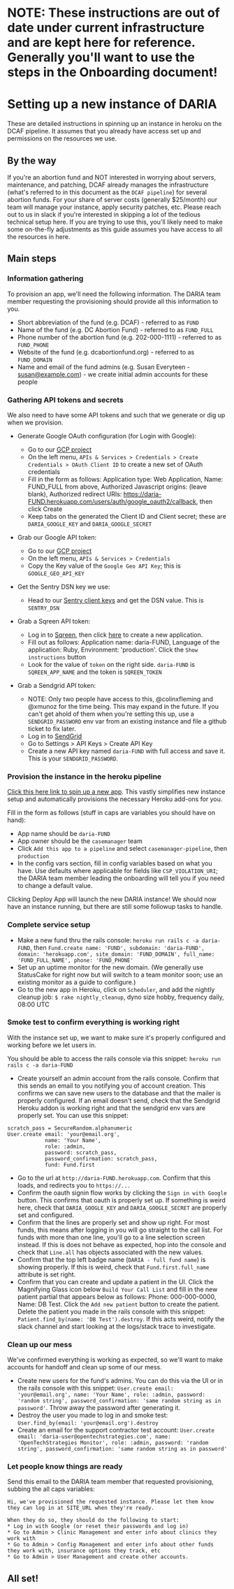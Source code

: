 # NOTE: These instructions are out of date under current infrastructure and are kept here for reference. Generally you'll want to use the steps in the Onboarding document!

# Setting up a new instance of DARIA

These are detailed instructions in spinning up an instance in heroku on the DCAF pipeline. It assumes that you already have access set up and permissions on the resources we use.

## By the way

If you're an abortion fund and NOT interested in worrying about servers, maintenance, and patching, DCAF already manages the infrastructure (what's referred to in this document as the `DCAF pipeline`) for several abortion funds. For your share of server costs (generally $25/month) our team will manage your instance, apply security patches, etc. Please reach out to us in slack if you're interested in skipping a lot of the tedious technical setup here. If you are trying to use this, you'll likely need to make some on-the-fly adjustments as this guide assumes you have access to all the resources in here.

## Main steps

### Information gathering

To provision an app, we'll need the following information. The DARIA team member requesting the provisioning should provide all this information to you.

* Short abbreviation of the fund (e.g. DCAF) - referred to as `FUND`
* Name of the fund (e.g. DC Abortion Fund) - referred to as `FUND_FULL`
* Phone number of the abortion fund (e.g. 202-000-1111) - referred to as `FUND_PHONE`
* Website of the fund (e.g. dcabortionfund.org) - referred to as `FUND_DOMAIN`
* Name and email of the fund admins (e.g. Susan Everyteen - susan@example.com) - we create initial admin accounts for these people

### Gathering API tokens and secrets

We also need to have some API tokens and such that we generate or dig up when we provision.

* Generate Google OAuth configuration (for Login with Google):
  * Go to our [GCP project](https://console.cloud.google.com/home/dashboard?project=dcaf-single-sign-on-production)
  * On the left menu, `APIs & Services > Credentials > Create Credentials > OAuth Client ID` to create a new set of OAuth credentials
  * Fill in the form as follows: Application type: Web Application, Name: FUND_FULL from above, Authorized Javascript origins: (leave blank), Authorized redirect URIs: https://daria-FUND.herokuapp.com/users/auth/google_oauth2/callback, then click Create
  * Keep tabs on the generated the Client ID and Client secret; these are `DARIA_GOOGLE_KEY` and `DARIA_GOOGLE_SECRET`

* Grab our Google API token:
  * Go to our [GCP project](https://console.cloud.google.com/home/dashboard?project=dcaf-single-sign-on-production)
  * On the left menu, `APIs & Services > Credentials`
  * Copy the Key value of the `Google Geo API Key`; this is `GOOGLE_GEO_API_KEY`

* Get the Sentry DSN key we use:
  * Head to our [Sentry client keys](https://sentry.io/settings/dcaf-engineering/projects/daria/keys) and get the DSN value. This is `SENTRY_DSN`

* Grab a Sqreen API token:
  * Log in to [Sqreen](https://www.sqreen.io/), then click [here](https://my.sqreen.com/new-application) to create a new application.
  * Fill out as follows: Application name: daria-FUND, Language of the application: Ruby, Environment: 'production'. Click the `Show instructions` button
  * Look for the value of `token` on the right side. `daria-FUND` is `SQREEN_APP_NAME` and the token is `SQREEN_TOKEN`

* Grab a Sendgrid API token:
  * NOTE: Only two people have access to this, @colinxfleming and @xmunoz for the time being. This may expand in the future. If you can't get ahold of them when you're setting this up, use a `SENDGRID_PASSWORD` env var from an existing instance and file a github ticket to fix later.
  * Log in to [SendGrid](https://www.sendgrid.com/)
  * Go to Settings > API Keys > Create API Key
  * Create a new API key named `daria-FUND` with full access and save it. This is your `SENDGRID_PASSWORD`.

### Provision the instance in the heroku pipeline

[Click this here link to spin up a new app](https://heroku.com/deploy?template=https://github.com/DCAFEngineering/dcaf_case_management). This vastly simplifies new instance setup and automatically provisions the necessary Heroku add-ons for you.

Fill in the form as follows (stuff in caps are variables you should have on hand):

* App name should be `daria-FUND`
* App owner should be the `casemanager` team
* Click `Add this app to a pipeline` and select `casemanager-pipeline`, then `production`
* In the config vars section, fill in config variables based on what you have. Use defaults where applicable for fields like `CSP_VIOLATION_URI`; the DARIA team member leading the onboarding will tell you if you need to change a default value.

Clicking Deploy App will launch the new DARIA instance! We should now have an instance running, but there are still some followup tasks to handle.

### Complete service setup

* Make a new fund thru the rails console: `heroku run rails c -a daria-FUND`, then `Fund.create name: 'FUND', subdomain: 'daria-FUND', domain: 'herokuapp.com', site_domain: 'FUND_DOMAIN', full_name: 'FUND_FULL_NAME', phone: 'FUND_PHONE'`
* Set up an uptime monitor for the new domain. (We generally use StatusCake for right now but will switch to a team monitor soon; use an existing monitor as a guide to configure.)
* Go to the new app in Heroku, click on `Scheduler`, and add the nightly cleanup job: `$ rake nightly_cleanup`, dyno size hobby, frequency daily, 08:00 UTC

### Smoke test to confirm everything is working right 

With the instance set up, we want to make sure it's properly configured and working before we let users in.

You should be able to access the rails console via this snippet: `heroku run rails c -a daria-FUND`

* Create yourself an admin account from the rails console. Confirm that this sends an email to you notifying you of account creation. This confirms we can save new users to the database and that the mailer is properly configured. If an email doesn't send, check that the Sendgrid Heroku addon is working right and that the sendgrid env vars are properly set. You can use this snippet:
```
scratch_pass = SecureRandom.alphanumeric
User.create email: 'your@email.org',
            name: 'Your Name',
            role: :admin,
            password: scratch_pass,
            password_confirmation: scratch_pass,
            fund: Fund.first
```
* Go to the url at `http://daria-FUND.herokuapp.com`. Confirm that this loads, and redirects you to `https://...`
* Confirm the oauth signin flow works by clicking the `Sign in with Google` button. This confirms that oauth is properly set up. If something is weird here, check that `DARIA_GOOGLE_KEY` and `DARIA_GOOGLE_SECRET` are properly set and configured.
* Confirm that the lines are properly set and show up right. For most funds, this means after logging in you will go straight to the call list. For funds with more than one line, you'll go to a line selection screen instead. If this is does not behave as expected, hop into the console and check that `Line.all` has objects associated with the new values.
* Confirm that the top left badge name (`DARIA - full fund name`) is showing properly. If this is weird, check that  `Fund.first.full_name` attribute is set right.
* Confirm that you can create and update a patient in the UI. Click the Magnifying Glass icon below `Build Your Call List` and fill in the new patient partial that appears below as follows: Phone: 000-000-0000, Name: DB Test. Click the `Add new patient` button to create the patient. Delete the patient you made in the rails console with this snippet: `Patient.find_by(name: 'DB Test').destroy`. If this acts weird, notify the slack channel and start looking at the logs/stack trace to investigate.

### Clean up our mess

We've confirmed everything is working as expected, so we'll want to make accounts for handoff and clean up some of our mess.

* Create new users for the fund's admins. You can do this via the UI or in the rails console with this snippet: `User.create email: 'your@email.org', name: 'Your Name', role: :admin, password: 'random string', password_confirmation: 'same random string as in password'`. Throw away the password after generating it.
* Destroy the user you made to log in and smoke test: `User.find_by(email: 'your@email.org').destroy`
* Create an email for the support contractor test account: `User.create email: 'daria-user@opentechstrategies.com', name: 'OpenTechStrategies Monitor', role: :admin, password: 'random string', password_confirmation: 'same random string as in password'`

### Let people know things are ready

Send this email to the DARIA team member that requested provisioning, subbing the all caps variables:

```
Hi, we've provisioned the requested instance. Please let them know they can log in at SITE_URL when they're ready.

When they do so, they should do the following to start:
* Log in with Google (or reset their passwords and log in)
* Go to Admin > Clinic Management and enter info about clinics they work with
* Go to Admin > Config Management and enter info about other funds they work with, insurance options they track, etc
* Go to Admin > User Management and create other accounts.
```

## All set!
